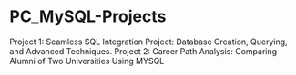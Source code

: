 # PC_MySQL-Projects
Project 1: Seamless SQL Integration Project: Database Creation, Querying, and Advanced Techniques. Project 2: Career Path Analysis: Comparing Alumni of Two Universities Using MYSQL
